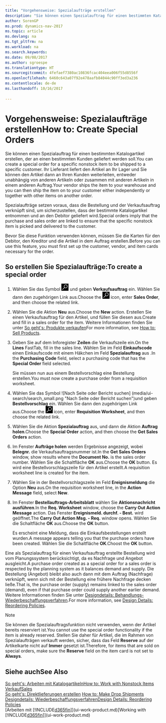```yaml
---
title: "Vorgehensweise: Spezialaufträge erstellen"
description: "Sie können einen Spezialauftrag für einen bestimmten Katalogartikel erstellen, der an einen bestimmten Kunden geliefert werden soll. Ihr Lieferant liefert den Artikel an Ihr Lager und Sie können den Artikel dann an Ihren Kunden weiterleiten, entweder unabhängig von anderen Artikeln oder zusammen mit anderen Artikeln in einem anderen Auftrag."
author: SorenGP
ms.prod: dynamics-nav-2017
ms.topic: article
ms.devlang: na
ms.tgt_pltfrm: na
ms.workload: na
ms.search.keywords: 
ms.date: 09/08/2017
ms.author: sgroespe
ms.translationtype: HT
ms.sourcegitcommit: 4fefaef7380ac10836fcac404eea006f55d8556f
ms.openlocfilehash: 6460c643a07f92e478aafb84044c90ff3ed3a236
ms.contentlocale: de-de
ms.lasthandoff: 10/16/2017

---
```

# <a name="how-to-create-special-orders"></a><span data-ttu-id="a33dd-104">Vorgehensweise: Spezialaufträge erstellen</span><span class="sxs-lookup"><span data-stu-id="a33dd-104">How to: Create Special Orders</span></span>
<span data-ttu-id="a33dd-105">Sie können einen Spezialauftrag für einen bestimmten Katalogartikel erstellen, der an einen bestimmten Kunden geliefert werden soll.</span><span class="sxs-lookup"><span data-stu-id="a33dd-105">You can create a special order for a specific nonstock item to be shipped to a specific customer.</span></span> <span data-ttu-id="a33dd-106">Ihr Lieferant liefert den Artikel an Ihr Lager und Sie können den Artikel dann an Ihren Kunden weiterleiten, entweder unabhängig von anderen Artikeln oder zusammen mit anderen Artikeln in einem anderen Auftrag.</span><span class="sxs-lookup"><span data-stu-id="a33dd-106">Your vendor ships the item to your warehouse and you can then ship the item on to your customer either independently or together with other items on another order.</span></span>  

<span data-ttu-id="a33dd-107">Spezialaufträge setzen voraus, dass die Bestellung und der Verkaufsauftrag verknüpft sind, um sicherzustellen, dass der bestimmte Katalogartikel entnommen und an den Debitor geliefert wird.</span><span class="sxs-lookup"><span data-stu-id="a33dd-107">Special orders imply that the purchase and sales order are linked to ensure that the specific nonstock item is picked and delivered to the customer.</span></span>  

<span data-ttu-id="a33dd-108">Bevor Sie diese Funktion verwenden können, müssen Sie die Karten für den Debitor, den Kreditor und die Artikel in dem Auftrag erstellen.</span><span class="sxs-lookup"><span data-stu-id="a33dd-108">Before you can use this feature, you must first set up the customer, vendor, and item cards necessary for the order.</span></span>  

## <a name="to-create-a-special-order"></a><span data-ttu-id="a33dd-109">So erstellen Sie Spezialaufträge:</span><span class="sxs-lookup"><span data-stu-id="a33dd-109">To create a special order</span></span>  
1.  <span data-ttu-id="a33dd-110">Wählen Sie das Symbol ![Nach Seite oder Bericht suchen](media/ui-search/search_small.png "Nach Seite oder Bericht suchen") und geben **Verkaufsauftrag** ein. Wählen Sie dann den zugehörigen Link aus.</span><span class="sxs-lookup"><span data-stu-id="a33dd-110">Choose the ![Search for Page or Report](media/ui-search/search_small.png "Search for Page or Report icon") icon, enter **Sales Order**, and then choose the related link.</span></span>  
2. <span data-ttu-id="a33dd-111">Wählen Sie die Aktion **Neu** aus.</span><span class="sxs-lookup"><span data-stu-id="a33dd-111">Choose the **New** action.</span></span> <span data-ttu-id="a33dd-112">Erstellen Sie einen  Verkaufsauftrag für den Artikel, und füllen Sie diesen aus.</span><span class="sxs-lookup"><span data-stu-id="a33dd-112">Create and fill in a  sales order for the item.</span></span> <span data-ttu-id="a33dd-113">Weitere Informationen finden Sie unter [So geht's: Produkte verkaufen](sales-how-sell-products.md)</span><span class="sxs-lookup"><span data-stu-id="a33dd-113">For more information, see [How to: Sell Products](sales-how-sell-products.md).</span></span>
3.  <span data-ttu-id="a33dd-114">Geben Sie auf dem Inforegister **Zeilen** die Verkaufszeile ein.</span><span class="sxs-lookup"><span data-stu-id="a33dd-114">On the **Lines** FastTab, fill in the sales line.</span></span> <span data-ttu-id="a33dd-115">Wählen Sie im Feld **Einkaufscode** einen Einkaufscode mit einem Häkchen im Feld **Spezialauftrag** aus .</span><span class="sxs-lookup"><span data-stu-id="a33dd-115">In the **Purchasing Code** field, select a purchasing code that has the **Special Order** field selected.</span></span>

    <span data-ttu-id="a33dd-116">Sie müssen nun aus einem Bestellvorschlag eine Bestellung erstellen.</span><span class="sxs-lookup"><span data-stu-id="a33dd-116">You must now create a purchase order from a requisition worksheet.</span></span>  
4. <span data-ttu-id="a33dd-117">Wählen Sie das Symbol ![Nach Seite oder Bericht suchen] (media/ui-search/search_small.png "Nach Seite oder Bericht suchen")und geben **Bestellvorschlag** ein. Wählen Sie dann den zugehörigen Link aus.</span><span class="sxs-lookup"><span data-stu-id="a33dd-117">Choose the ![Search for Page or Report](media/ui-search/search_small.png "Search for Page or Report icon") icon, enter **Requisition Worksheet**, and then choose the related link.</span></span>  
5. <span data-ttu-id="a33dd-118">Wählen Sie die Aktion **Spezialauftrag** aus, und dann die Aktion **Auftrag holen**.</span><span class="sxs-lookup"><span data-stu-id="a33dd-118">Choose the **Special Order** action, and then choose the **Get Sales Orders** action.</span></span>  
6.  <span data-ttu-id="a33dd-119">Im Fenster **Aufträge holen** werden Ergebnisse angezeigt, wobei **Belegnr.** die Verkaufsauftragsnummer ist.</span><span class="sxs-lookup"><span data-stu-id="a33dd-119">In the **Get Sales Orders** window, show results where the **Document No.** is the sales order number.</span></span> <span data-ttu-id="a33dd-120">Wählen Sie die Schaltfläche **OK** aus.</span><span class="sxs-lookup"><span data-stu-id="a33dd-120">Choose the **OK** button.</span></span> <span data-ttu-id="a33dd-121">Es wird eine Bestellvorschlagszeile für den Artikel erstellt.</span><span class="sxs-lookup"><span data-stu-id="a33dd-121">A requisition worksheet line is created for the item.</span></span>  
7.  <span data-ttu-id="a33dd-122">Wählen Sie in der Bestellvorschlagszeile im Feld **Ereignismeldung** die Option **Neu** aus.</span><span class="sxs-lookup"><span data-stu-id="a33dd-122">On the requisition worksheet line, in the **Action Message** field, select **New**.</span></span>  
8.  <span data-ttu-id="a33dd-123">Im Fenster **Bestellauftrags-Arbeitsblatt** wählen Sie **Aktionsnachricht ausführen**.</span><span class="sxs-lookup"><span data-stu-id="a33dd-123">In the **Req. Worksheet** window, choose the **Carry Out Action Message** action.</span></span> <span data-ttu-id="a33dd-124">Das Fenster **Ereignismeld. durchf. - Best.** wird geöffnet.</span><span class="sxs-lookup"><span data-stu-id="a33dd-124">The **Carry Out Action Msg. - Req.** window opens.</span></span> <span data-ttu-id="a33dd-125">Wählen Sie die Schaltfläche **OK** aus.</span><span class="sxs-lookup"><span data-stu-id="a33dd-125">Choose the **OK** button.</span></span>  

    <span data-ttu-id="a33dd-126">Es erscheint eine Meldung, dass die Einkaufsbestellungen erstellt wurden.</span><span class="sxs-lookup"><span data-stu-id="a33dd-126">A message appears telling you that the purchase orders have been created.</span></span> <span data-ttu-id="a33dd-127">Wählen Sie die Schaltfläche **OK**.</span><span class="sxs-lookup"><span data-stu-id="a33dd-127">Choost the **OK** button.</span></span>  

<span data-ttu-id="a33dd-128">Eine als Spezialauftrag für einen Verkaufsauftrag erstellte Bestellung wird vom Planungssystem berücksichtigt, da es Nachfrage und Angebot ausgleicht.</span><span class="sxs-lookup"><span data-stu-id="a33dd-128">A purchase order created as a special order for a sales order is respected by the planning system as it balances demand and supply.</span></span> <span data-ttu-id="a33dd-129">Die Bestellung (Angebot) bleibt also auch dann mit dem Auftrag (Nachfrage) verknüpft, wenn sich mit der Bestellung eine frühere Nachfrage decken ließe.</span><span class="sxs-lookup"><span data-stu-id="a33dd-129">That is, the purchase order (supply) remains linked to the sales order (demand), even if that purchase order could supply another earlier demand.</span></span> <span data-ttu-id="a33dd-130">Weitere Informationen finden Sie unter [Designdetails: Behandlungs-Wiederbeschaffungsverfahren](design-details-reservation-order-tracking-and-action-messaging.md).</span><span class="sxs-lookup"><span data-stu-id="a33dd-130">For more information, see [Design Details: Reordering Policies](design-details-reservation-order-tracking-and-action-messaging.md).</span></span>  

> [!NOTE]  
>  <span data-ttu-id="a33dd-131">Sie können die Spezialauftragsfunktion nicht verwenden, wenn der Artikel bereits reserviert ist.</span><span class="sxs-lookup"><span data-stu-id="a33dd-131">You cannot use the special order functionality if the item is already reserved.</span></span> <span data-ttu-id="a33dd-132">Stellen Sie daher für Artikel, die im Rahmen von Spezialaufträgen verkauft werden, sicher, dass das Feld **Reserve** auf der Artikelkarte nicht auf **Immer** gesetzt ist.</span><span class="sxs-lookup"><span data-stu-id="a33dd-132">Therefore, for items that are sold on special orders, make sure the **Reserve** field on the item card is not set to **Always**.</span></span>  

## <a name="see-also"></a><span data-ttu-id="a33dd-133">Siehe auch</span><span class="sxs-lookup"><span data-stu-id="a33dd-133">See Also</span></span>  
[<span data-ttu-id="a33dd-134">So geht's: Arbeiten mit Katalogartikeln</span><span class="sxs-lookup"><span data-stu-id="a33dd-134">How to: Work with Nonstock Items</span></span>](inventory-how-work-nonstock-items.md)  
[<span data-ttu-id="a33dd-135">Verkauf</span><span class="sxs-lookup"><span data-stu-id="a33dd-135">Sales</span></span>](sales-manage-sales.md)  
<span data-ttu-id="a33dd-136">[So geht's: Direktlieferungen erstellen](sales-how-drop-shipment.md) </span><span class="sxs-lookup"><span data-stu-id="a33dd-136">[How to: Make Drop Shipments](sales-how-drop-shipment.md) </span></span>  
[<span data-ttu-id="a33dd-137">Designdetails: Wiederbeschaffungsverfahren</span><span class="sxs-lookup"><span data-stu-id="a33dd-137">Design Details: Reordering Policies</span></span>](design-details-reservation-order-tracking-and-action-messaging.md)  
<span data-ttu-id="a33dd-138">[Arbeiten mit [!INCLUDE[d365fin](includes/d365fin_md.md)]](ui-work-product.md)</span><span class="sxs-lookup"><span data-stu-id="a33dd-138">[Working with [!INCLUDE[d365fin](includes/d365fin_md.md)]](ui-work-product.md)</span></span>

